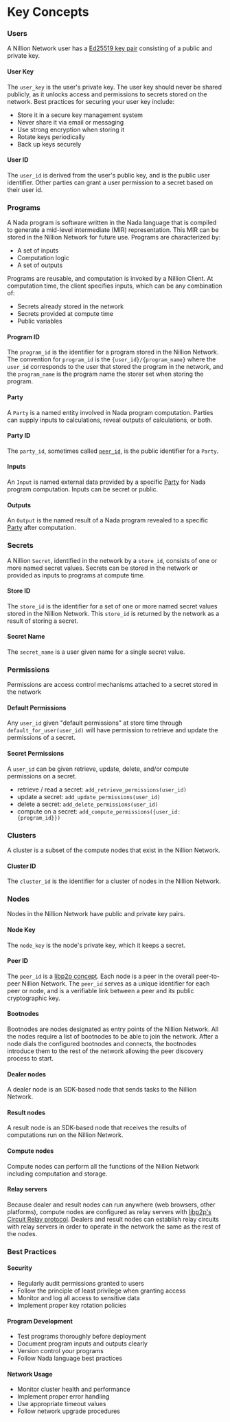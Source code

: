 # Key Concepts

### Users

A Nillion Network user has a [Ed25519 key pair](https://cryptography.io/en/latest/hazmat/primitives/asymmetric/ed25519/#key-interfaces) consisting of a public and private key.

#### User Key

The `user_key` is the user's private key. The user key should never be shared publicly, as it unlocks access and permissions to secrets stored on the network. Best practices for securing your user key include:

- Store it in a secure key management system
- Never share it via email or messaging
- Use strong encryption when storing it
- Rotate keys periodically
- Back up keys securely

#### User ID

The `user_id` is derived from the user's public key, and is the public user identifier. Other parties can grant a user permission to a secret based on their user id.

### Programs

A Nada program is software written in the Nada language that is compiled to generate a mid-level intermediate (MIR) representation. This MIR can be stored in the Nillion Network for future use. Programs are characterized by:

- A set of inputs
- Computation logic
- A set of outputs

Programs are reusable, and computation is invoked by a Nillion Client. At computation time, the client specifies inputs, which can be any combination of:
- Secrets already stored in the network
- Secrets provided at compute time
- Public variables

#### Program ID

The `program_id` is the identifier for a program stored in the Nillion Network. The convention for `program_id` is the `{user_id}/{program_name}` where the `user_id` corresponds to the user that stored the program in the network, and the `program_name` is the program name the storer set when storing the program.

#### Party

A `Party` is a named entity involved in Nada program computation. Parties can supply inputs to calculations, reveal outputs of calculations, or both.

#### Party ID

The `party_id`, sometimes called [`peer_id`](concepts#peer-id), is the public identifier for a `Party`.

#### Inputs

An `Input` is named external data provided by a specific [Party](concepts.md#party) for Nada program computation. Inputs can be secret or public.

#### Outputs

An `Output` is the named result of a Nada program revealed to a specific [Party](concepts.md#party) after computation.

### Secrets

A Nillion `Secret`, identified in the network by a `store_id`, consists of one or more named secret values. Secrets can be stored in the network or provided as inputs to programs at compute time.

#### Store ID

The `store_id` is the identifier for a set of one or more named secret values stored in the Nillion Network. This `store_id` is returned by the network as a result of storing a secret.

#### Secret Name

The `secret_name` is a user given name for a single secret value.

### Permissions

Permissions are access control mechanisms attached to a secret stored in the network

#### Default Permissions

Any `user_id` given "default permissions" at store time through `default_for_user(user_id)` will have permission to retrieve and update the permissions of a secret.

#### Secret Permissions

A `user_id` can be given retrieve, update, delete, and/or compute permissions on a secret.

- retrieve / read a secret: `add_retrieve_permissions(user_id)`
- update a secret: `add_update_permissions(user_id)`
- delete a secret: `add_delete_permissions(user_id)`
- compute on a secret: `add_compute_permissions({user_id: {program_id}})`

### Clusters

A cluster is a subset of the compute nodes that exist in the Nillion Network.

#### Cluster ID

The `cluster_id` is the identifier for a cluster of nodes in the Nillion Network.

### Nodes

Nodes in the Nillion Network have public and private key pairs.

#### Node Key

The `node_key` is the node's private key, which it keeps a secret.

#### Peer ID

The `peer_id` is a [libp2p concept](https://docs.libp2p.io/concepts/fundamentals/peers/#peer-id). Each node is a peer in the overall peer-to-peer Nillion Network. The `peer_id` serves as a unique identifier for each peer or node, and is a verifiable link between a peer and its public cryptographic key.

#### Bootnodes

Bootnodes are nodes designated as entry points of the Nillion Network. All the nodes require a list of bootnodes to be able to join the network. After a node dials the configured bootnodes and connects, the bootnodes introduce them to the rest of the network allowing the peer discovery process to start.

#### Dealer nodes

A dealer node is an SDK-based node that sends tasks to the Nillion Network.

#### Result nodes

A result node is an SDK-based node that receives the results of computations run on the Nillion Network.

#### Compute nodes

Compute nodes can perform all the functions of the Nillion Network including computation and storage.

#### Relay servers

Because dealer and result nodes can run anywhere (web browsers, other platforms), compute nodes are configured as relay servers with [libp2p's Circuit Relay protocol](https://github.com/libp2p/specs/blob/master/relay/circuit-v2.md). Dealers and result nodes can establish relay circuits with relay servers in order to operate in the network the same as the rest of the nodes.

### Best Practices

#### Security
- Regularly audit permissions granted to users
- Follow the principle of least privilege when granting access
- Monitor and log all access to sensitive data
- Implement proper key rotation policies

#### Program Development
- Test programs thoroughly before deployment
- Document program inputs and outputs clearly
- Version control your programs
- Follow Nada language best practices

#### Network Usage
- Monitor cluster health and performance
- Implement proper error handling
- Use appropriate timeout values
- Follow network upgrade procedures
